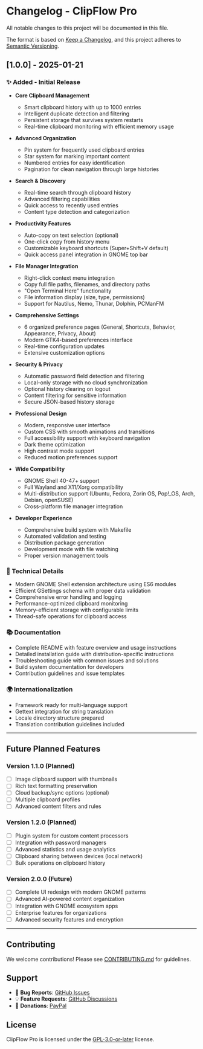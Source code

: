 # Changelog - ClipFlow Pro

All notable changes to this project will be documented in this file.

The format is based on [Keep a Changelog](https://keepachangelog.com/en/1.0.0/),
and this project adheres to [Semantic Versioning](https://semver.org/spec/v2.0.0.html).

## [1.0.0] - 2025-01-21

### ✨ Added - Initial Release
- **Core Clipboard Management**
  - Smart clipboard history with up to 1000 entries
  - Intelligent duplicate detection and filtering
  - Persistent storage that survives system restarts
  - Real-time clipboard monitoring with efficient memory usage

- **Advanced Organization**  
  - Pin system for frequently used clipboard entries
  - Star system for marking important content
  - Numbered entries for easy identification
  - Pagination for clean navigation through large histories

- **Search & Discovery**
  - Real-time search through clipboard history
  - Advanced filtering capabilities
  - Quick access to recently used entries
  - Content type detection and categorization

- **Productivity Features**
  - Auto-copy on text selection (optional)
  - One-click copy from history menu
  - Customizable keyboard shortcuts (Super+Shift+V default)
  - Quick access panel integration in GNOME top bar

- **File Manager Integration**
  - Right-click context menu integration
  - Copy full file paths, filenames, and directory paths
  - "Open Terminal Here" functionality
  - File information display (size, type, permissions)
  - Support for Nautilus, Nemo, Thunar, Dolphin, PCManFM

- **Comprehensive Settings**
  - 6 organized preference pages (General, Shortcuts, Behavior, Appearance, Privacy, About)
  - Modern GTK4-based preferences interface
  - Real-time configuration updates
  - Extensive customization options

- **Security & Privacy**
  - Automatic password field detection and filtering
  - Local-only storage with no cloud synchronization
  - Optional history clearing on logout
  - Content filtering for sensitive information
  - Secure JSON-based history storage

- **Professional Design**
  - Modern, responsive user interface
  - Custom CSS with smooth animations and transitions
  - Full accessibility support with keyboard navigation
  - Dark theme optimization
  - High contrast mode support
  - Reduced motion preferences support

- **Wide Compatibility**
  - GNOME Shell 40-47+ support
  - Full Wayland and X11/Xorg compatibility
  - Multi-distribution support (Ubuntu, Fedora, Zorin OS, Pop!_OS, Arch, Debian, openSUSE)
  - Cross-platform file manager integration

- **Developer Experience**
  - Comprehensive build system with Makefile
  - Automated validation and testing
  - Distribution package generation
  - Development mode with file watching
  - Proper version management tools

### 🔧 Technical Details
- Modern GNOME Shell extension architecture using ES6 modules
- Efficient GSettings schema with proper data validation
- Comprehensive error handling and logging
- Performance-optimized clipboard monitoring
- Memory-efficient storage with configurable limits
- Thread-safe operations for clipboard access

### 📚 Documentation
- Complete README with feature overview and usage instructions
- Detailed installation guide with distribution-specific instructions
- Troubleshooting guide with common issues and solutions
- Build system documentation for developers
- Contribution guidelines and issue templates

### 🌍 Internationalization
- Framework ready for multi-language support
- Gettext integration for string translation
- Locale directory structure prepared
- Translation contribution guidelines included

---

## Future Planned Features

### Version 1.1.0 (Planned)
- [ ] Image clipboard support with thumbnails
- [ ] Rich text formatting preservation
- [ ] Cloud backup/sync options (optional)
- [ ] Multiple clipboard profiles
- [ ] Advanced content filters and rules

### Version 1.2.0 (Planned)
- [ ] Plugin system for custom content processors
- [ ] Integration with password managers
- [ ] Advanced statistics and usage analytics
- [ ] Clipboard sharing between devices (local network)
- [ ] Bulk operations on clipboard history

### Version 2.0.0 (Future)
- [ ] Complete UI redesign with modern GNOME patterns
- [ ] Advanced AI-powered content organization
- [ ] Integration with GNOME ecosystem apps
- [ ] Enterprise features for organizations
- [ ] Advanced security features and encryption

---

## Contributing

We welcome contributions! Please see [CONTRIBUTING.md](CONTRIBUTING.md) for guidelines.

## Support

- 🐛 **Bug Reports**: [GitHub Issues](https://github.com/nickotmazgin/clipflow-pro/issues)
- 💡 **Feature Requests**: [GitHub Discussions](https://github.com/nickotmazgin/clipflow-pro/discussions)
- 💖 **Donations**: [PayPal](https://www.paypal.com/donate/?hosted_button_id=4HM44VH47LSMW)

## License

ClipFlow Pro is licensed under the [GPL-3.0-or-later](LICENSE) license.